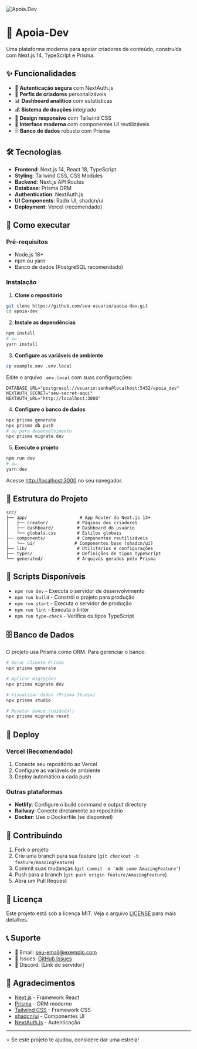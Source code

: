 ![Apoia.Dev](public/image.png)
# 🚀 Apoia-Dev

Uma plataforma moderna para apoiar criadores de conteúdo, construída com Next.js 14, TypeScript e Prisma.

## ✨ Funcionalidades

- 🔐 **Autenticação segura** com NextAuth.js
- 👤 **Perfis de criadores** personalizáveis
- 📊 **Dashboard analítico** com estatísticas
- 💰 **Sistema de doações** integrado
- 📱 **Design responsivo** com Tailwind CSS
- 🎨 **Interface moderna** com componentes UI reutilizáveis
- 🗄️ **Banco de dados** robusto com Prisma

## 🛠️ Tecnologias

- **Frontend**: Next.js 14, React 18, TypeScript
- **Styling**: Tailwind CSS, CSS Modules
- **Backend**: Next.js API Routes
- **Database**: Prisma ORM
- **Authentication**: NextAuth.js
- **UI Components**: Radix UI, shadcn/ui
- **Deployment**: Vercel (recomendado)

## 🚀 Como executar

### Pré-requisitos

- Node.js 18+ 
- npm ou yarn
- Banco de dados (PostgreSQL recomendado)

### Instalação

1. **Clone o repositório**
```bash
git clone https://github.com/seu-usuario/apoia-dev.git
cd apoia-dev
```

2. **Instale as dependências**
```bash
npm install
# ou
yarn install
```

3. **Configure as variáveis de ambiente**
```bash
cp example.env .env.local
```

Edite o arquivo `.env.local` com suas configurações:
```env
DATABASE_URL="postgresql://usuario:senha@localhost:5432/apoia_dev"
NEXTAUTH_SECRET="seu-secret-aqui"
NEXTAUTH_URL="http://localhost:3000"
```

4. **Configure o banco de dados**
```bash
npx prisma generate
npx prisma db push
# ou para desenvolvimento
npx prisma migrate dev
```

5. **Execute o projeto**
```bash
npm run dev
# ou
yarn dev
```

Acesse [http://localhost:3000](http://localhost:3000) no seu navegador.

## 📁 Estrutura do Projeto

```
src/
├── app/                    # App Router do Next.js 13+
│   ├── creator/           # Páginas dos criadores
│   ├── dashboard/         # Dashboard do usuário
│   └── globals.css        # Estilos globais
├── components/            # Componentes reutilizáveis
│   └── ui/               # Componentes base (shadcn/ui)
├── lib/                   # Utilitários e configurações
├── types/                 # Definições de tipos TypeScript
└── generated/             # Arquivos gerados pelo Prisma
```

## 🔧 Scripts Disponíveis

- `npm run dev` - Executa o servidor de desenvolvimento
- `npm run build` - Constrói o projeto para produção
- `npm run start` - Executa o servidor de produção
- `npm run lint` - Executa o linter
- `npm run type-check` - Verifica os tipos TypeScript

## 🗄️ Banco de Dados

O projeto usa Prisma como ORM. Para gerenciar o banco:

```bash
# Gerar cliente Prisma
npx prisma generate

# Aplicar migrações
npx prisma migrate dev

# Visualizar dados (Prisma Studio)
npx prisma studio

# Resetar banco (cuidado!)
npx prisma migrate reset
```

## 🚀 Deploy

### Vercel (Recomendado)

1. Conecte seu repositório ao Vercel
2. Configure as variáveis de ambiente
3. Deploy automático a cada push

### Outras plataformas

- **Netlify**: Configure o build command e output directory
- **Railway**: Conecte diretamente ao repositório
- **Docker**: Use o Dockerfile (se disponível)

## 🤝 Contribuindo

1. Fork o projeto
2. Crie uma branch para sua feature (`git checkout -b feature/AmazingFeature`)
3. Commit suas mudanças (`git commit -m 'Add some AmazingFeature'`)
4. Push para a branch (`git push origin feature/AmazingFeature`)
5. Abra um Pull Request

## 📝 Licença

Este projeto está sob a licença MIT. Veja o arquivo [LICENSE](LICENSE) para mais detalhes.

## 📞 Suporte

- 📧 Email: seu-email@exemplo.com
- 🐛 Issues: [GitHub Issues](https://github.com/seu-usuario/apoia-dev/issues)
- 💬 Discord: [Link do servidor]

## 🙏 Agradecimentos

- [Next.js](https://nextjs.org/) - Framework React
- [Prisma](https://www.prisma.io/) - ORM moderno
- [Tailwind CSS](https://tailwindcss.com/) - Framework CSS
- [shadcn/ui](https://ui.shadcn.com/) - Componentes UI
- [NextAuth.js](https://next-auth.js.org/) - Autenticação

---

⭐ Se este projeto te ajudou, considere dar uma estrela!
